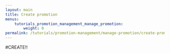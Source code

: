 ```yaml
---
layout: main
title: Create promotion
menus: 
    tutorials_promotion_management_manage_promotion:
        weight: 0
permalink: /tutorials/promotion-management/manage-promotion/create-promotion
---
```

#CREATE!!